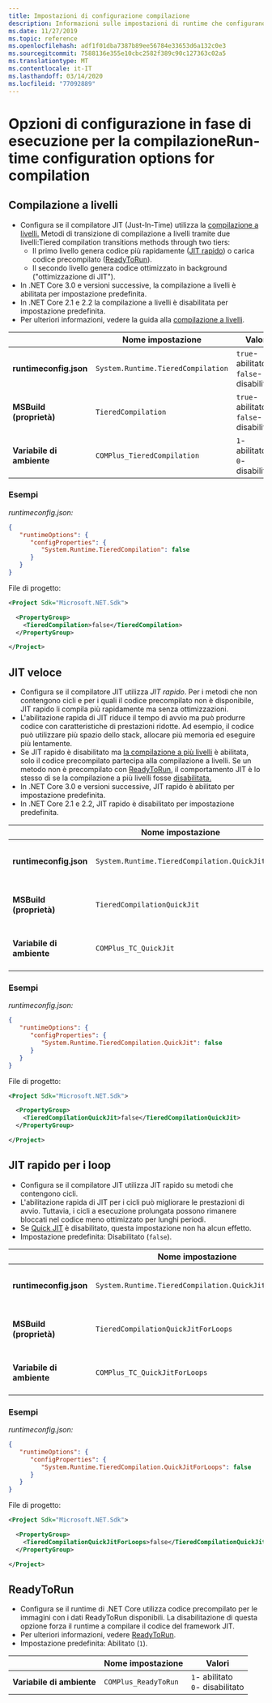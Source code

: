 ```yaml
---
title: Impostazioni di configurazione compilazione
description: Informazioni sulle impostazioni di runtime che configurano il funzionamento del compilatore JIT per le app .NET Core.Learn about run-time settings that configure how the JIT compiler works for .NET Core apps.
ms.date: 11/27/2019
ms.topic: reference
ms.openlocfilehash: adf1f01dba7387b89ee56784e33653d6a132c0e3
ms.sourcegitcommit: 7588136e355e10cbc2582f389c90c127363c02a5
ms.translationtype: MT
ms.contentlocale: it-IT
ms.lasthandoff: 03/14/2020
ms.locfileid: "77092889"
---
```

# <a name="run-time-configuration-options-for-compilation"></a>Opzioni di configurazione in fase di esecuzione per la compilazioneRun-time configuration options for compilation

## <a name="tiered-compilation"></a>Compilazione a livelli

- Configura se il compilatore JIT (Just-In-Time) utilizza la [compilazione a livelli.](../whats-new/dotnet-core-3-0.md#tiered-compilation) Metodi di transizione di compilazione a livelli tramite due livelli:Tiered compilation transitions methods through two tiers:
  - Il primo livello genera codice più rapidamente ([JIT rapido](#quick-jit)) o carica codice precompilato ([ReadyToRun](#readytorun)).
  - Il secondo livello genera codice ottimizzato in background ("ottimizzazione di JIT").
- In .NET Core 3.0 e versioni successive, la compilazione a livelli è abilitata per impostazione predefinita.
- In .NET Core 2.1 e 2.2 la compilazione a livelli è disabilitata per impostazione predefinita.
- Per ulteriori informazioni, vedere la guida alla [compilazione a livelli](https://github.com/dotnet/runtime/blob/master/docs/design/features/tiered-compilation-guide.md).

| | Nome impostazione | Valori |
| - | - | - |
| **runtimeconfig.json** | `System.Runtime.TieredCompilation` | `true`- abilitato<br/>`false`- disabilitato |
| **MSBuild (proprietà)** | `TieredCompilation` | `true`- abilitato<br/>`false`- disabilitato |
| **Variabile di ambiente** | `COMPlus_TieredCompilation` | `1`- abilitato<br/>`0`- disabilitato |

### <a name="examples"></a>Esempi

*runtimeconfig.json:*

```json
{
   "runtimeOptions": {
      "configProperties": {
         "System.Runtime.TieredCompilation": false
      }
   }
}
```

File di progetto:

```xml
<Project Sdk="Microsoft.NET.Sdk">

  <PropertyGroup>
    <TieredCompilation>false</TieredCompilation>
  </PropertyGroup>

</Project>
```

## <a name="quick-jit"></a>JIT veloce

- Configura se il compilatore JIT utilizza *JIT rapido*. Per i metodi che non contengono cicli e per i quali il codice precompilato non è disponibile, JIT rapido li compila più rapidamente ma senza ottimizzazioni.
- L'abilitazione rapida di JIT riduce il tempo di avvio ma può produrre codice con caratteristiche di prestazioni ridotte. Ad esempio, il codice può utilizzare più spazio dello stack, allocare più memoria ed eseguire più lentamente.
- Se JIT rapido è disabilitato ma [la compilazione a più livelli](#tiered-compilation) è abilitata, solo il codice precompilato partecipa alla compilazione a livelli. Se un metodo non è precompilato con [ReadyToRun](#readytorun), il comportamento JIT è lo stesso di se la compilazione a più livelli fosse [disabilitata.](#tiered-compilation)
- In .NET Core 3.0 e versioni successive, JIT rapido è abilitato per impostazione predefinita.
- In .NET Core 2.1 e 2.2, JIT rapido è disabilitato per impostazione predefinita.

| | Nome impostazione | Valori |
| - | - | - |
| **runtimeconfig.json** | `System.Runtime.TieredCompilation.QuickJit` | `true`- abilitato<br/>`false`- disabilitato |
| **MSBuild (proprietà)** | `TieredCompilationQuickJit` | `true`- abilitato<br/>`false`- disabilitato |
| **Variabile di ambiente** | `COMPlus_TC_QuickJit` | `1`- abilitato<br/>`0`- disabilitato |

### <a name="examples"></a>Esempi

*runtimeconfig.json:*

```json
{
   "runtimeOptions": {
      "configProperties": {
         "System.Runtime.TieredCompilation.QuickJit": false
      }
   }
}
```

File di progetto:

```xml
<Project Sdk="Microsoft.NET.Sdk">

  <PropertyGroup>
    <TieredCompilationQuickJit>false</TieredCompilationQuickJit>
  </PropertyGroup>

</Project>
```

## <a name="quick-jit-for-loops"></a>JIT rapido per i loop

- Configura se il compilatore JIT utilizza JIT rapido su metodi che contengono cicli.
- L'abilitazione rapida di JIT per i cicli può migliorare le prestazioni di avvio. Tuttavia, i cicli a esecuzione prolungata possono rimanere bloccati nel codice meno ottimizzato per lunghi periodi.
- Se [Quick JIT](#quick-jit) è disabilitato, questa impostazione non ha alcun effetto.
- Impostazione predefinita: Disabilitato (`false`).

| | Nome impostazione | Valori |
| - | - | - |
| **runtimeconfig.json** | `System.Runtime.TieredCompilation.QuickJitForLoops` | `false`- disabilitato<br/>`true`- abilitato |
| **MSBuild (proprietà)** | `TieredCompilationQuickJitForLoops` | `false`- disabilitato<br/>`true`- abilitato |
| **Variabile di ambiente** | `COMPlus_TC_QuickJitForLoops` | `0`- disabilitato<br/>`1`- abilitato |

### <a name="examples"></a>Esempi

*runtimeconfig.json:*

```json
{
   "runtimeOptions": {
      "configProperties": {
         "System.Runtime.TieredCompilation.QuickJitForLoops": false
      }
   }
}
```

File di progetto:

```xml
<Project Sdk="Microsoft.NET.Sdk">

  <PropertyGroup>
    <TieredCompilationQuickJitForLoops>false</TieredCompilationQuickJitForLoops>
  </PropertyGroup>

</Project>
```

## <a name="readytorun"></a>ReadyToRun

- Configura se il runtime di .NET Core utilizza codice precompilato per le immagini con i dati ReadyToRun disponibili. La disabilitazione di questa opzione forza il runtime a compilare il codice del framework JIT.
- Per ulteriori informazioni, vedere [ReadyToRun](../whats-new/dotnet-core-3-0.md#readytorun-images).
- Impostazione predefinita: Abilitato (`1`).

| | Nome impostazione | Valori |
| - | - | - |
| **Variabile di ambiente** | `COMPlus_ReadyToRun` | `1`- abilitato<br/>`0`- disabilitato |
